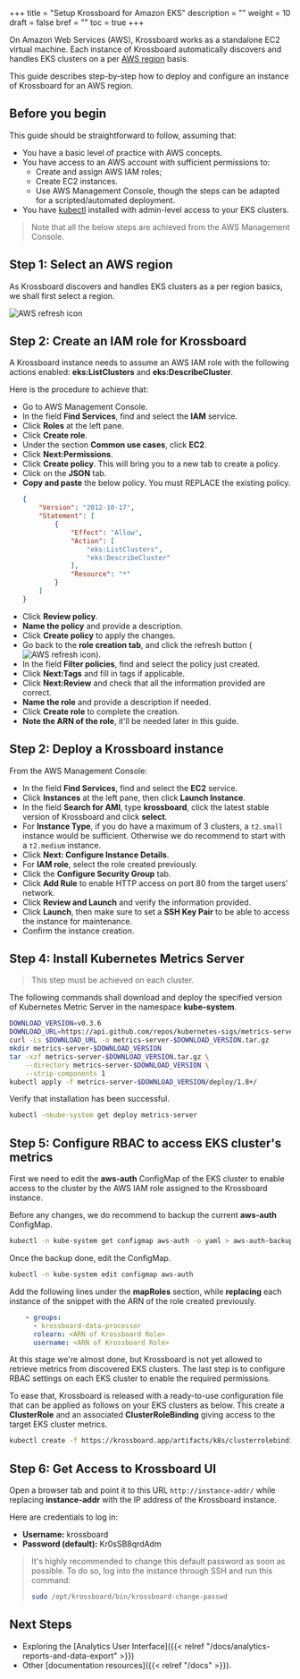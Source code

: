 +++
title = "Setup Krossboard for Amazon EKS"
description = ""
weight = 10
draft = false
bref = ""
toc = true 
+++

On Amazon Web Services (AWS), Krossboard works as a standalone EC2 virtual machine.
Each instance of Krossboard automatically discovers and handles EKS clusters on a per [AWS region](https://docs.aws.amazon.com/en_us/AWSEC2/latest/UserGuide/using-regions-availability-zones.html) basis. 

This guide describes step-by-step how to deploy and configure an instance of Krossboard for an AWS region. 

## Before you begin
This guide should be straightforward to follow, assuming that:

* You have a basic level of practice with AWS concepts.
* You have access to an AWS account with sufficient permissions to:
  * Create and assign AWS IAM roles;
  * Create EC2 instances.
  * Use AWS Management Console, though the steps can be adapted for a scripted/automated deployment.
* You have [kubectl](https://kubernetes.io/fr/docs/tasks/tools/install-kubectl/) installed with admin-level access to your EKS clusters.

> Note that all the below steps are achieved from the AWS Management Console.

## Step 1: Select an AWS region
As Krossboard discovers and handles EKS clusters as a per region basics, we shall first select a region.

![AWS refresh icon](/images/docs/aws-select-a-region.png)

## Step 2: Create an IAM role for Krossboard
A Krossboard instance needs to assume an AWS IAM role with the following actions enabled: **eks:ListClusters** and **eks:DescribeCluster**.

Here is the procedure to achieve that: 

* Go to AWS Management Console.
* In the field **Find Services**, find and select the **IAM** service.
* Click **Roles** at the left pane.
* Click **Create role**.
* Under the section **Common use cases**, click **EC2**.
* Click **Next:Permissions**.
* Click **Create policy**. This will bring you to a new tab to create a policy.
* Click on the **JSON** tab.
* **Copy and paste** the below policy. You must REPLACE the existing policy.
  ```json
  {
      "Version": "2012-10-17",
      "Statement": [
          {
              "Effect": "Allow",
              "Action": [
                  "eks:ListClusters",
                  "eks:DescribeCluster"
              ],
              "Resource": "*"
          }
      ]
  }
  ```
* Click **Review policy**.
* **Name the policy** and provide a description.
* Click **Create policy** to apply the changes.
* Go back to the **role creation tab**, and click the refresh button (![AWS refresh icon](/images/docs/aws-refresh-icon.png)).
* In the field **Filter policies**, find and select the policy just created.
* Click **Next:Tags** and fill in tags if applicable.
* Click **Next:Review** and check that all the information provided are correct.
* **Name the role** and provide a description if needed.
* Click **Create role** to complete the creation.
* **Note the ARN of the role**, it'll be needed later in this guide.


## Step 2: Deploy a Krossboard instance
From the AWS Management Console:

* In the field **Find Services**, find and select the **EC2** service.
* Click **Instances** at the left pane, then click **Launch Instance**.
* In the field **Search for AMI**, type **krossboard**, click the latest stable version of Krossboard and click **select**. 
* For **Instance Type**, if you do have a maximum of 3 clusters, a `t2.small` instance would be sufficient.
  Otherwise we do recommend to start with a `t2.medium` instance.
* Click **Next: Configure Instance Details**.
* For **IAM role**, select the role created previously.
* Click the **Configure Security Group** tab.
* Click **Add Rule** to enable HTTP access on port 80 from the target users' network.
* Click **Review and Launch** and verify the information provided.
* Click **Launch**, then make sure to set a **SSH Key Pair** to be able to access the instance for maintenance.
* Confirm the instance creation.

## Step 4: Install Kubernetes Metrics Server
> This step must be achieved on each cluster.

The following commands shall download and deploy the specified version of Kubernetes Metric Server in the namespace **kube-system**.

```bash
DOWNLOAD_VERSION=v0.3.6
DOWNLOAD_URL=https://api.github.com/repos/kubernetes-sigs/metrics-server/tarball/${DOWNLOAD_VERSION}
curl -Ls $DOWNLOAD_URL -o metrics-server-$DOWNLOAD_VERSION.tar.gz
mkdir metrics-server-$DOWNLOAD_VERSION
tar -xzf metrics-server-$DOWNLOAD_VERSION.tar.gz \
    --directory metrics-server-$DOWNLOAD_VERSION \
    --strip-components 1
kubectl apply -f metrics-server-$DOWNLOAD_VERSION/deploy/1.8+/
```

Verify that installation has been successful.

```bash
kubectl -nkube-system get deploy metrics-server
```

## Step 5: Configure RBAC to access EKS cluster's metrics
First we need to edit the **aws-auth** ConfigMap of the EKS cluster to enable access to the cluster by the AWS IAM role assigned to the Krossboard instance.

Before any changes, we do recommend to backup the current **aws-auth** ConfigMap.

```bash
kubectl -n kube-system get configmap aws-auth -o yaml > aws-auth-backup-$(date +%F).yaml
```

Once the backup done, edit the ConfigMap.

```bash
kubectl -n kube-system edit configmap aws-auth
```

Add the following lines under the **mapRoles** section, while **replacing** each instance of the snippet **<ARN of Krossboard Role>** with the ARN of the role created previously.

```yaml
    - groups:
      - krossboard-data-processor
      rolearn: <ARN of Krossboard Role>
      username: <ARN of Krossboard Role>
```

At this stage we're almost done, but Krossboard is not yet allowed to retrieve metrics from discovered EKS clusters. The last step is to configure RBAC settings on each EKS cluster to enable the required permissions.

To ease that, Krossboard is released with a ready-to-use configuration file that can be applied as follows on your EKS clusters as below. This create a **ClusterRole** and an associated **ClusterRoleBinding** giving access to the target EKS cluster metrics.

```bash
kubectl create -f https://krossboard.app/artifacts/k8s/clusterrolebinding-eks.yml
```

## Step 6: Get Access to Krossboard UI
Open a browser tab and point it to this URL `http://instance-addr/` while replacing **instance-addr** with the IP address of the Krossboard instance.

Here are credentials to log in:

* **Username:** krossboard
* **Password (default):** Kr0sSB8qrdAdm

> It's highly recommended to change this default password as soon as possible. To do so, log into the instance through SSH and run this command:
> ```bash
> sudo /opt/krossboard/bin/krossboard-change-passwd
> ```

## Next Steps
* Exploring the [Analytics User Interface]({{< relref "/docs/analytics-reports-and-data-export" >}})
* Other [documentation resources]({{< relref "/docs" >}}).